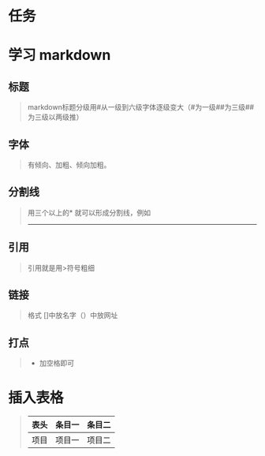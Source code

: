 

# 任务

# 学习 markdown

## 标题

> markdown标题分级用#从一级到六级字体逐级变大（#为一级##为三级##为三级以两级推）

## 字体

> 有倾向、加粗、倾向加粗。

## 分割线

> 用三个以上的* 就可以形成分割线，例如
>
> ------

## 引用

> 引用就是用>符号粗细
## 链接
> []()格式 []中放名字（）中放网址
## 打点
> * 加空格即可
# 插入表格
> 表头|条目一|条目二
> :---:|:---:|:---:
> 项目|项目一|项目二

